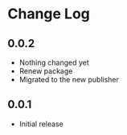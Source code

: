 # Change Log

## 0.0.2

- Nothing changed yet
- Renew package
- Migrated to the new publisher

## 0.0.1

- Initial release
